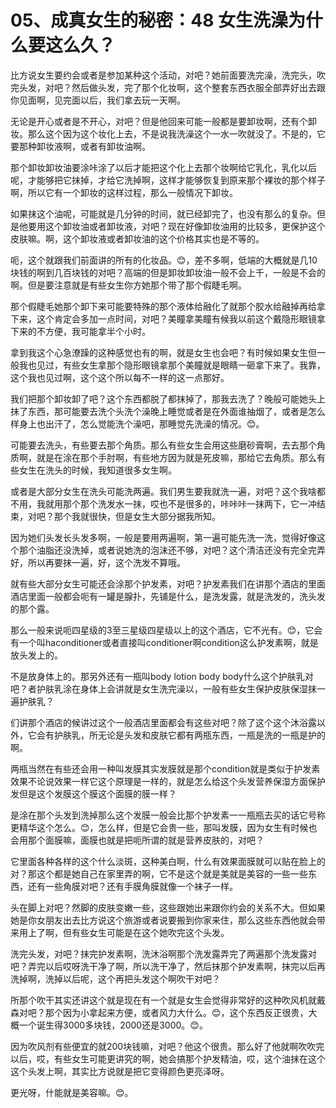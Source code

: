 # 05、成真女生的秘密：48 女生洗澡为什么要这么久？

比方说女生要约会或者是参加某种这个活动，对吧？她前面要洗完澡，洗完头，吹完头发，对吧？然后做头发，完了那个化妆啊，这个整套东西衣服全部弄好出去跟你见面啊，见完面以后，我们拿去玩一天啊。

无论是开心或者是不开心，对吧？但是他回来可能一般都是要卸妆啊，还有个卸妆。那么这个因为这个妆化上去，不是说我洗澡这个一水一吹就没了。不是的，它要那种卸妆液啊，或者有卸妆油啊。

那个卸妆卸妆油要涂咔涂了以后才能把这个化上去那个妆啊给它乳化，乳化以后呢，才能够把它抹掉，才给它洗掉啊，这样才能够恢复到原来那个裸妆的那个样子啊，所以它有一个卸妆的这样过程，那么一般情况下卸妆。

如果抹这个油呢，可能就是几分钟的时间，就已经卸完了，也没有那么的复杂。但是他要用这个卸妆油或者卸妆液，对吧？现在好像卸妆油用的比较多，更保护这个皮肤嘛。啊，这个卸妆液或者卸妆油的这个价格其实也是不等的。

呃，这个就跟我们前面讲的所有的化妆品。😊，差不多啊，低端的大概就是几10块钱的啊到几百块钱的对吧？高端的但是卸妆卸妆油一般不会上千，一般是不会的啊。但是要注意就是有些女生你方她那个带了那个假睫毛啊。

那个假睫毛她那个卸下来可能要特殊的那个液体给融化了就那个胶水给融掉再给拿下来，这个肯定会多加一点时间，对吧？美瞳拿美瞳有候我以前这个戴隐形眼镜拿下来的不方便，我可能拿半个小时。

拿到我这个心急潦躁的这种感觉也有的啊，就是女生也会吧？有时候如果女生但一般我也见过，有些女生拿那个隐形眼镜拿那个美瞳就是眼睛一砸拿下来了。我靠，这个我也见过啊，这个这个所以每不一样的这一点那好。

我们把那个卸妆卸了吧？这个东西都脱了都抹掉了，那我去洗了？晚般可能她头上抹了东西，那可能要去洗个头洗个澡晚上睡觉或者是在外面谁抽烟了，或者是怎么样身上也出汗了，怎么觉能洗个澡吧，那睡觉先洗澡的情况。😊。

可能要去洗头，有些要去那个角质。那么有些女生会用这些磨砂膏啊，去去那个角质啊，就是在涂在那个手肘啊，有些地方因为就是死皮嘛，那给它去角质。那么有些女生在洗头的时候，我知道很多女生啊。

或者是大部分女生在洗头可能洗两遍。我们男生要我就洗一遍，对吧？这个我啥都不用，我就用那个那个洗发水一抹，哎也不是很多的，咔咔咔一抹两下，它一冲结束，对吧？那个我就很快，但是女生大部分据我所知。

因为她们头发长头发多啊，一般是要用两遍啊，第一遍可能先洗一洗，觉得好像这个那个油脂还没洗掉，或者说她洗的泡沫还不够，对吧？这个清洁还没有完全完弄好，所以再要抹一遍，好，这个洗发不算哦。

就有些大部分女生可能还会涂那个护发素，对吧？护发素我们在讲那个酒店的里面酒店里面一般都会呃有一罐是腺扑，先铺是什么，是洗发露，就是洗发的，洗头发的那个露。

那么一般来说呃四星级的3至三星级四星级以上的这个酒店，它不光有。😊，它会有一个叫haconditioner或者直接叫conditioner啊condition这么护发素啊，就是放头发上的。

不是放身体上的。那另外还有一瓶叫body lotion body body什么这个护肤乳对吧？者护肤乳涂在身体上会讲就是女生洗完澡以，一般有些女生保护皮肤保湿抹一遍护肤乳？

们讲那个酒店的候讲过这个一般酒店里面都会有这些对吧？除了这个这个沐浴露以外，它会有护肤乳，所无论是头发和皮肤它都有两瓶东西，一瓶是洗的一瓶是护的啊。

两瓶当然在有些还会用一种叫发膜其实发膜就是那个condition就是类似于护发素效果不论说效果一样它这个原理是一样的，就是怎么给这个头发营养保湿方面保护发但是这个发膜这个膜这个面膜的膜一样？

是涂在那个头发到洗掉那么这个发膜一般会比那个护发素一一瓶瓶去买的话它号称更精华这个怎么。😊，怎么样，但是它会贵一些，那叫发膜，因为女生有时候也会用那个面膜嘛，面膜也就是把呃所谓的就是营养皮肤的，对吧？

它里面各种各样的这个什么淡斑，这种美白啊，什么有效果面膜就可以贴在脸上的对？那这个都是她自己在家里弄的啊，它不是这个就是美就是美容的一些一些东西，还有一些角膜对吧？还有手膜角膜就像一个袜子一样。

头在脚上对吧？然脚的皮肤变嫩一些，这些跟她出来跟你约会的关系不大。但如果她是你女朋友出去比方说这个旅游或者说要搬到你家来住，那么这些东西他就会带来用上了啊，但有些女生可能是在这个她吹完这个头发。

洗完头发，对吧？抹完护发素啊，洗沐浴啊那个洗发露弄完了两遍那个洗发露对吧？弄完以后哎呀洗干净了啊，所以洗干净了，然后抹那个护发素啊，抹完以后再洗掉啊，洗掉以后呢，这个再把头发这个啊吹干对吧？

所那个吹干其实还讲这个就是现在有一个就是女生会觉得非常好的这种吹风机就戴森对吧？那个因为小拿起来方便，或者风力大什么。😊，这个东西反正很贵，大概一个诞生得3000多块钱，2000还是3000。😊。

因为吹风剂有些便宜的就200块钱嘛，对吧？他这个很贵。那么好了他就啊吹吹完以后，哎，有些女生可能更讲究的啊，她会搞那个护发精油，哎，这个油抹在这个这个头发上啊，其实比方说就是把它变得颜色更亮泽呀。

更光呀，什能就是美容嘛。😊。